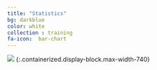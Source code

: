 ```yaml
---
title: "Statistics"
bg: darkblue
color: white
collection : training
fa-icon:  bar-chart
---
```




<img src="{{ 'img/training-1.png' | relative_url }}" />
{:.containerized.display-block.max-width-740}